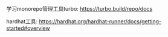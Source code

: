 


学习monorepo管理工具turbo: https://turbo.build/repo/docs

hardhat工具: https://hardhat.org/hardhat-runner/docs/getting-started#overview